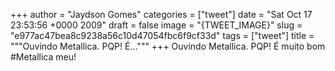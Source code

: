 
+++
author = "Jaydson Gomes"
categories = ["tweet"]
date = "Sat Oct 17 23:53:56 +0000 2009"
draft = false
image = "{TWEET_IMAGE}"
slug = "e977ac47bea8c9238a56c10d47054fbc6f9cf33d"
tags = ["tweet"]
title = """Ouvindo Metallica. PQP! É..."""
+++
Ouvindo Metallica. PQP! É muito bom #Metallica meu!
